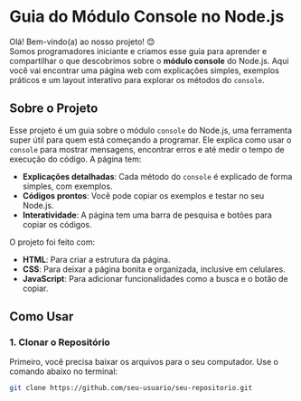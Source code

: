 # Guia do Módulo Console no Node.js

Olá! Bem-vindo(a) ao nosso projeto! 😊  
Somos programadores iniciante e criamos esse guia para aprender e compartilhar o que descobrimos sobre o **módulo console** do Node.js. Aqui você vai encontrar uma página web com explicações simples, exemplos práticos e um layout interativo para explorar os métodos do `console`.

## Sobre o Projeto

Esse projeto é um guia sobre o módulo `console` do Node.js, uma ferramenta super útil para quem está começando a programar. Ele explica como usar o `console` para mostrar mensagens, encontrar erros e até medir o tempo de execução do código. A página tem:

- **Explicações detalhadas**: Cada método do `console` é explicado de forma simples, com exemplos.
- **Códigos prontos**: Você pode copiar os exemplos e testar no seu Node.js.
- **Interatividade**: A página tem uma barra de pesquisa e botões para copiar os códigos.

O projeto foi feito com:
- **HTML**: Para criar a estrutura da página.
- **CSS**: Para deixar a página bonita e organizada, inclusive em celulares.
- **JavaScript**: Para adicionar funcionalidades como a busca e o botão de copiar.

## Como Usar

### 1. Clonar o Repositório
Primeiro, você precisa baixar os arquivos para o seu computador. Use o comando abaixo no terminal:

```bash
git clone https://github.com/seu-usuario/seu-repositorio.git